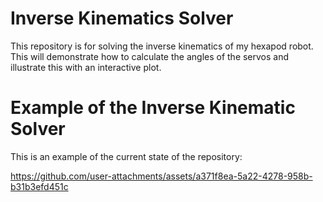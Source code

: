 # Inverse Kinematics Solver
This repository is for solving the inverse kinematics of my hexapod robot.
This will demonstrate how to calculate the angles of the servos and illustrate this with an interactive plot.

# Example of the Inverse Kinematic Solver
This is an example of the current state of the repository:

https://github.com/user-attachments/assets/a371f8ea-5a22-4278-958b-b31b3efd451c


